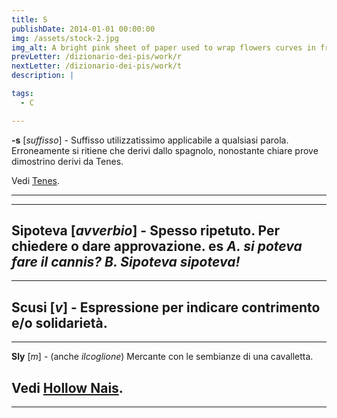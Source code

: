 ```yaml
---
title: S
publishDate: 2014-01-01 00:00:00
img: /assets/stock-2.jpg
img_alt: A bright pink sheet of paper used to wrap flowers curves in front of rich blue background
prevLetter: /dizionario-dei-pis/work/r
nextLetter: /dizionario-dei-pis/work/t
description: |

tags:
  - C

---
```

**-s** [*suffisso*] - Suffisso utilizzatissimo applicabile a qualsiasi parola. Erroneamente si ritiene che derivi dallo spagnolo, nonostante chiare prove dimostrino derivi da Tenes.

Vedi <a href="/dizionario-dei-pis/work/t" class="text-slate-500">Tenes</a>.

---
---
**Sipoteva** [*avverbio*] - Spesso ripetuto. Per chiedere o dare approvazione. es *A. si poteva fare il cannis? B. Sipoteva  sipoteva!*
---
---
**Scusi** [*v*] - Espressione per indicare contrimento e/o solidarietà.
---
---
**Sly** [*m*] - (anche *ilcoglione*) Mercante con le sembianze di una cavalletta. 

Vedi <a href="/dizionario-dei-pis/work/h" class="text-slate-500">Hollow Nais</a>.
---
---